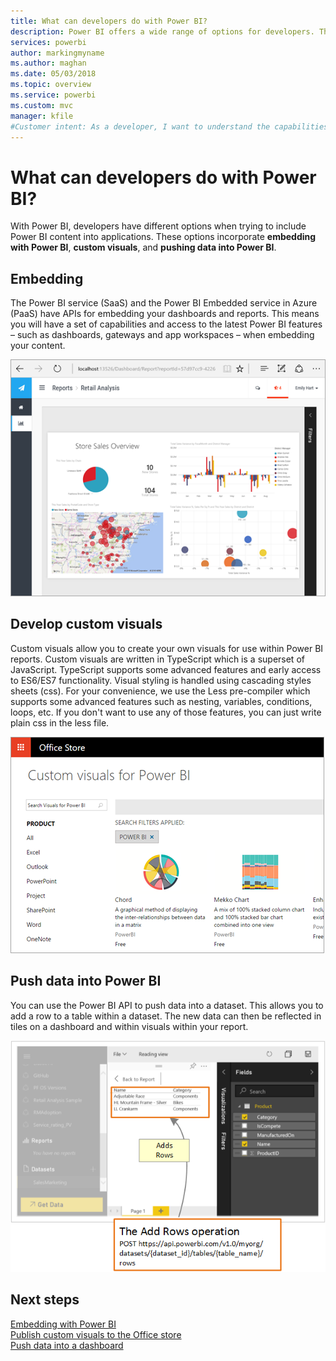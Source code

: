 ```yaml
---
title: What can developers do with Power BI?
description: Power BI offers a wide range of options for developers. This ranges from embedding to custom visuals and streaming datasets.
services: powerbi
author: markingmyname
ms.author: maghan
ms.date: 05/03/2018
ms.topic: overview
ms.service: powerbi
ms.custom: mvc
manager: kfile
#Customer intent: As a developer, I want to understand the capabilities of Power BI, so I have enough info to determine which Power BI developer features to use.
---
```


# What can developers do with Power BI?

With Power BI, developers have different options when trying to include Power BI content into applications. These options incorporate **embedding with Power BI**, **custom visuals**, and **pushing data into Power BI**.

## Embedding
The Power BI service (SaaS) and the Power BI Embedded service in Azure (PaaS) have APIs for embedding your dashboards and reports. This means you will have a set of capabilities and access to the latest Power BI features – such as dashboards, gateways and app workspaces – when embedding your content.

![PBIE sample](media/what-can-you-do/powerbi-embed-sample.png)

## Develop custom visuals
Custom visuals allow you to create your own visuals for use within Power BI reports. Custom visuals are written in TypeScript which is a superset of JavaScript. TypeScript supports some advanced features and early access to ES6/ES7 functionality. Visual styling is handled using cascading styles sheets (css). For your convenience, we use the Less pre-compiler which supports some advanced features such as nesting, variables, conditions, loops, etc. If you don't want to use any of those features, you can just write plain css in the less file.

![CV sample](media/what-can-you-do/powerbi-custom-visual-store.png)

## Push data into Power BI
You can use the Power BI API to push data into a dataset. This allows you to add a row to a table within a dataset. The new data can then be reflected in tiles on a dashboard and within visuals within your report.

![Push data sample](media/what-can-you-do/powerbi-push-data.png)

## Next steps
[Embedding with Power BI](embedding.md)  
[Publish custom visuals to the Office store](office-store.md)  
[Push data into a dashboard](walkthrough-push-data.md)

